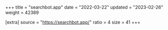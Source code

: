 +++
title = "searchbot.app"
date = "2022-03-22"
updated = "2023-02-26"
weight = 42389

[extra]
source = "https://searchbot.app/"
ratio = 4
size = 41
+++
